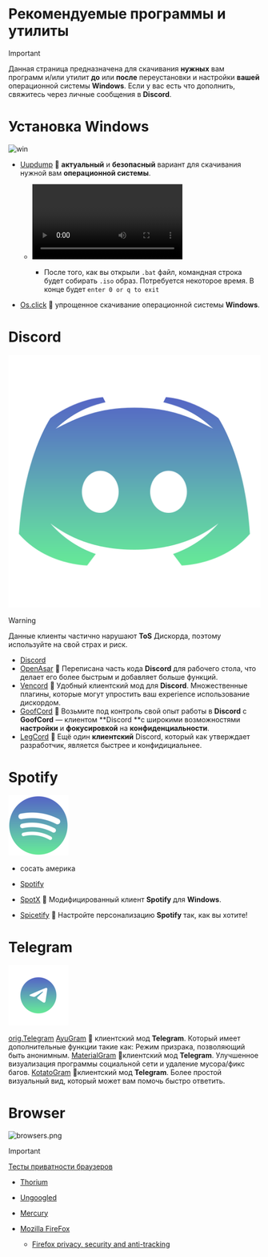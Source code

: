 # Рекомендуемые программы и утилиты
> [!Important]
> Данная страница предназначена для скачивания **нужных** вам программ и/или утилит **до** или **после** переустановки и настройки **вашей** операционной системы **Windows**. Если у вас есть что дополнить, свяжитесь через личные сообщения в **Discord**.

# Установка Windows

![win](https://github.com/user-attachments/assets/a3f9f159-d6b7-4f07-bde2-8b811f16a8a6)

- [Uupdump](https://uupdump.net/) 🔸 **актуальный** и **безопасный** вариант для скачивания нужной вам **операционной системы**. 

  - ![Гайд по установке](https://github.com/Seniroad/Computer-RU-Setup-guide/blob/cf5c14d21d13b27921eae392ae1ccbbefa61316b/docs/uupdump_guide.mp4)

     - После того, как вы открыли `.bat` файл, командная строка будет собирать `.iso` образ. Потребуется некоторое время. В конце будет `enter 0 or q to exit`

- [Os.click](https://os.click/en) 🔸 упрощенное скачивание операционной системы **Windows**.


# Discord

![discord.png](discord.png)

> [!WARNING]
> Данные клиенты частично нарушают **ToS** Дискорда, поэтому используйте на свой страх и риск.
- [Discord](https://discord.com/)
- [OpenAsar](https://openasar.dev/) 🔹 Переписана часть кода **Discord** для рабочего стола, что делает его более быстрым и добавляет больше функций.
- [Vencord](https://vencord.dev/) 🔹 Удобный клиентский мод для **Discord**. Множественные плагины, которые могут упростить ваш experience использование дискордом.
- [GoofCord](https://github.com/Milkshiift/GoofCord) 🔹 Возьмите под контроль свой опыт работы в **Discord** с **GoofCord** — клиентом **Discord **с широкими возможностями **настройки** и **фокусировкой** на **конфиденциальности**.
- [LegCord](https://legcord.app/) 🔹 Ещё один **клиентский** Discord, который как утверждает разработчик, является быстрее и конфидициальнее.

# Spotify

![spot.png](spot.png)
- сосать америка

- [Spotify](https://www.spotify.com/de-en/download/other/) 
- [SpotX](https://github.com/SpotX-Official/SpotX) 🔸 Модифицированный клиент **Spotify** для **Windows**.
- [Spicetify](https://spicetify.app/) 🔸 Настройте персонализацию **Spotify** так, как вы хотите!

# Telegram

![telegram_logo.png](telegram_logo.png)

[orig.Telegram](https://desktop.telegram.org/)
[AyuGram](https://github.com/AyuGram/AyuGramDesktop) 🔹 клиентский мод **Telegram**. Который имеет дополнительные функции такие как: Режим призрака, позволяющий быть анонимным.
[MaterialGram](https://github.com/kukuruzka165/materialgram) 🔹клиентский мод **Telegram**. Улучшенное визуализация программы социальной сети и удаление мусора/фикс багов.
[KotatoGram](https://github.com/kotatogram/kotatogram-desktop) 🔹клиентский мод **Telegram**. Более простой визуальный вид, который может вам помочь быстро ответить.
# Browser

![browsers.png](browsers.png)

> [!Important]
> [Тесты приватности браузеров](https://privacytests.org/) 

- [Thorium](https://www.majorgeeks.com/files/details/thorium_browser.html)
- [Ungoogled](https://github.com/ungoogled-software/ungoogled-chromium-windows/releases)
- [Mercury](https://github.com/Alex313031/Mercury/releases/tag/v.129.0.2)
- [Mozilla FireFox](https://www.mozilla.org/en-US/firefox/new/)

  - [Firefox privacy, security and anti-tracking](https://github.com/arkenfox/user.js)
